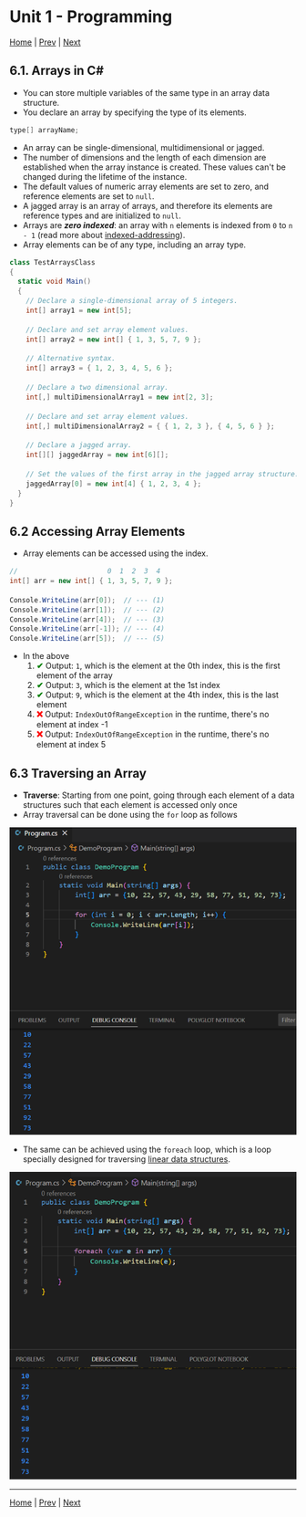 # Unit 1 - Programming 

[Home](README.md) | [Prev](05_ConStructs.md) | [Next](07_Methods.md)

## 6.1. Arrays in C\#

- You can store multiple variables of the same type in an array data structure.
- You declare an array by specifying the type of its elements.

```csharp
type[] arrayName;
```

- An array can be single-dimensional, multidimensional or jagged.
- The number of dimensions and the length of each dimension are established when the array instance is created. These values can't be changed during the lifetime of the instance.
- The default values of numeric array elements are set to zero, and reference elements are set to `null`.
- A jagged array is an array of arrays, and therefore its elements are reference types and are initialized to `null`.
- Arrays are ***zero indexed***: an array with `n` elements is indexed from `0` to `n - 1` (read more about [indexed-addressing](https://www.teach-ict.com/as_as_computing/ocr/H447/F453/3_3_8/lowlevel/miniweb/pg5.htm)).
- Array elements can be of any type, including an array type.

```csharp
class TestArraysClass
{
  static void Main()
  {
    // Declare a single-dimensional array of 5 integers.
    int[] array1 = new int[5];

    // Declare and set array element values.
    int[] array2 = new int[] { 1, 3, 5, 7, 9 };

    // Alternative syntax.
    int[] array3 = { 1, 2, 3, 4, 5, 6 };

    // Declare a two dimensional array.
    int[,] multiDimensionalArray1 = new int[2, 3];

    // Declare and set array element values.
    int[,] multiDimensionalArray2 = { { 1, 2, 3 }, { 4, 5, 6 } };

    // Declare a jagged array.
    int[][] jaggedArray = new int[6][];

    // Set the values of the first array in the jagged array structure.
    jaggedArray[0] = new int[4] { 1, 2, 3, 4 };
  }
}
```

## 6.2 Accessing Array Elements

- Array elements can be accessed using the index.

```csharp
//                      0  1  2  3  4
int[] arr = new int[] { 1, 3, 5, 7, 9 };

Console.WriteLine(arr[0]);  // --- (1)
Console.WriteLine(arr[1]);  // --- (2)
Console.WriteLine(arr[4]);  // --- (3)
Console.WriteLine(arr[-1]); // --- (4)
Console.WriteLine(arr[5]);  // --- (5)
```

- In the above
	1. <b style="color: green;">&#x2714;</b> Output: `1`, which is the element at the 0th index, this is the first element of the array
	2. <b style="color: green;">&#x2714;</b> Output: `3`, which is the element at the 1st index
	3. <b style="color: green;">&#x2714;</b> Output: `9`, which is the element at the 4th index, this is the last element
	4. <b style="color: red;">&#x274C;</b> Output: `IndexOutOfRangeException` in the runtime, there's no element at index -1
	5. <b style="color: red;">&#x274C;</b> Output: `IndexOutOfRangeException` in the runtime, there's no element at index 5

## 6.3 Traversing an Array

- **Traverse**: Starting from one point, going through each element of a data structures such that each element is accessed only once
- Array traversal can be done using the `for` loop as follows

![C#: Array Traversal with for loop: output](00_Src/cs_array_traverse_for.png "C#: Array Traversal with for loop: output")

- The same can be achieved using the `foreach` loop, which is a loop specially designed for traversing [linear data structures](https://www.javatpoint.com/linear-vs-non-linear-data-structure]).

![C#: Array Traversal with foreach loop: output](00_Src/cs_array_traverse_foreach.png "C#: Array Traversal with foreach loop: output")

***
[Home](README.md) | [Prev](05_ConStructs.md) | [Next](07_Methods.md)